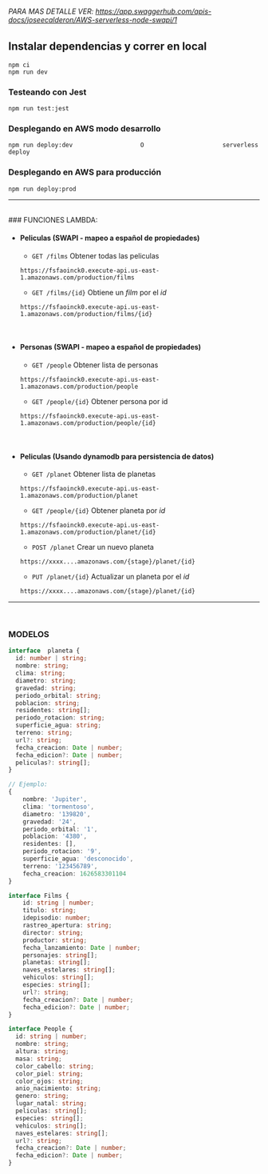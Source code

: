 ######  PARA MAS DETALLE VER: https://app.swaggerhub.com/apis-docs/joseecalderon/AWS-serverless-node-swapi/1

## Instalar dependencias y correr en local

```
npm ci
npm run dev
```

### Testeando con **Jest**

```
npm run test:jest
```

### Desplegando en AWS modo desarrollo

```
npm run deploy:dev 					 O 						serverless deploy
```

### Desplegando en AWS para producción

```
npm run deploy:prod
```
---
<br>
### FUNCIONES LAMBDA:

- #### Peliculas (SWAPI - mapeo a español de propiedades)

  - `GET /films` Obtener todas las peliculas

  ```
  https://fsfaoinck0.execute-api.us-east-1.amazonaws.com/production/films
  ```

  - `GET /films/{id}` Obtiene un _film_ por el _id_

  ```
  https://fsfaoinck0.execute-api.us-east-1.amazonaws.com/production/films/{id}
  ```
  <br>

- #### Personas (SWAPI - mapeo a español de propiedades)

  - `GET /people` Obtener lista de personas

  ```
  https://fsfaoinck0.execute-api.us-east-1.amazonaws.com/production/people
  ```

  - `GET /people/{id}` Obtener persona por id

  ```
  https://fsfaoinck0.execute-api.us-east-1.amazonaws.com/production/people/{id}
  ```
	<br>
- #### Peliculas (Usando dynamodb para persistencia de datos)

	- `GET /planet` Obtener lista de planetas

  ```
  https://fsfaoinck0.execute-api.us-east-1.amazonaws.com/production/planet
  ```

	- `GET /people/{id}` Obtener planeta por _id_

  ```
  https://fsfaoinck0.execute-api.us-east-1.amazonaws.com/production/planet/{id}
  ```

	- `POST /planet` Crear un nuevo planeta

  ```
  https://xxxx....amazonaws.com/{stage}/planet/{id}
  ```

	- `PUT /planet/{id}` Actualizar un planeta por el _id_

  ```
  https://xxxx....amazonaws.com/{stage}/planet/{id}
  ```
------------
<br>

### MODELOS

  ```ts
interface  planeta {
	id: number | string;
	nombre: string;
	clima: string;
	diametro: string;
	gravedad: string;
	periodo_orbital: string;
	poblacion: string;
	residentes: string[];
	periodo_rotacion: string;
	superficie_agua: string;
	terreno: string;
	url?: string;
	fecha_creacion: Date | number;
	fecha_edicion?: Date | number;
	peliculas?: string[];
}

  // Ejemplo:
  {
	  nombre: 'Jupiter',
	  clima: 'tormentoso',
	  diametro: '139820',
	  gravedad: '24',
	  periodo_orbital: '1',
	  poblacion: '4380',
	  residentes: [],
	  periodo_rotacion: '9',
	  superficie_agua: 'desconocido',
	  terreno: '123456789',
	  fecha_creacion: 1626583301104
  }
  
  interface Films {
	  id: string | number;
	  titulo: string;
	  idepisodio: number;
	  rastreo_apertura: string;
	  director: string;
	  productor: string;
	  fecha_lanzamiento: Date | number;
	  personajes: string[];
	  planetas: string[];
	  naves_estelares: string[];
	  vehiculos: string[];
	  especies: string[];
	  url?: string;
	  fecha_creacion?: Date | number;
	  fecha_edicion?: Date | number;
}

interface People {
	id: string | number;
	nombre: string;
	altura: string;
	masa: string;
	color_cabello: string;
	color_piel: string;
	color_ojos: string;
	anio_nacimiento: string;
	genero: string;
	lugar_natal: string;
	peliculas: string[];
	especies: string[];
	vehiculos: string[];
	naves_estelares: string[];
	url?: string;
	fecha_creacion?: Date | number;
	fecha_edicion?: Date | number;
}
  ```

